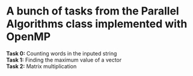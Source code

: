 # A bunch of tasks from the Parallel Algorithms class implemented with OpenMP
**Task 0:** Counting words in the inputed string\
**Task 1:** Finding the maximum value of a vector\
**Task 2:** Matrix multiplication
